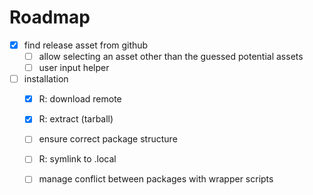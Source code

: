 # Roadmap

- [x] find release asset from github
    - [ ] allow selecting an asset other than the guessed potential assets
    - [ ] user input helper
- [ ] installation
    - [x] R: download remote
    - [x] R: extract (tarball)
    - [ ] ensure correct package structure
    - [ ] R: symlink to .local
    - [ ] manage conflict between packages with wrapper scripts

